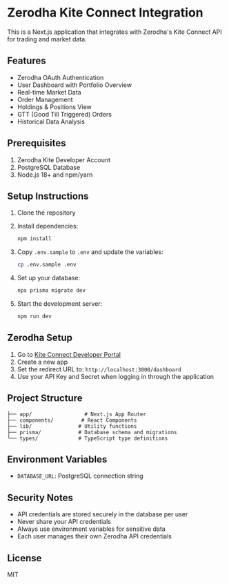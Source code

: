 # Zerodha Kite Connect Integration

This is a Next.js application that integrates with Zerodha's Kite Connect API for trading and market data.

## Features

- Zerodha OAuth Authentication
- User Dashboard with Portfolio Overview
- Real-time Market Data
- Order Management
- Holdings & Positions View
- GTT (Good Till Triggered) Orders
- Historical Data Analysis

## Prerequisites

1. Zerodha Kite Developer Account
2. PostgreSQL Database
3. Node.js 18+ and npm/yarn

## Setup Instructions

1. Clone the repository
2. Install dependencies:
   ```bash
   npm install
   ```

3. Copy `.env.sample` to `.env` and update the variables:
   ```bash
   cp .env.sample .env
   ```

4. Set up your database:
   ```bash
   npx prisma migrate dev
   ```

5. Start the development server:
   ```bash
   npm run dev
   ```

## Zerodha Setup

1. Go to [Kite Connect Developer Portal](https://developers.kite.trade/apps/)
2. Create a new app
3. Set the redirect URL to: `http://localhost:3000/dashboard`
4. Use your API Key and Secret when logging in through the application

## Project Structure

```
├── app/                 # Next.js App Router
├── components/         # React Components
├── lib/               # Utility functions
├── prisma/            # Database schema and migrations
└── types/             # TypeScript type definitions
```

## Environment Variables

- `DATABASE_URL`: PostgreSQL connection string

## Security Notes

- API credentials are stored securely in the database per user
- Never share your API credentials
- Always use environment variables for sensitive data
- Each user manages their own Zerodha API credentials

## License

MIT